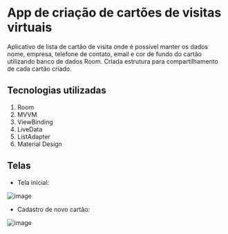 # App de criação de cartões de visitas virtuais

Aplicativo de lista de cartão de visita onde é possível manter os dados nome, empresa, telefone de contato, email e cor de fundo do cartão utilizando banco de dados Room.
Criada estrutura para compartilhamento de cada cartão criado.

## Tecnologias utilizadas
1. Room
2. MVVM
3. ViewBinding
4. LiveData
5. ListAdapter
6. Material Design

## Telas

- Tela inicial:

![image](https://user-images.githubusercontent.com/67793128/153623262-47861c1d-9572-4094-88bb-534873d610ed.png)

- Cadastro de novo cartão:

![image](https://user-images.githubusercontent.com/67793128/153623141-819a5dad-5806-4d5d-885a-be2877e02f81.png)
